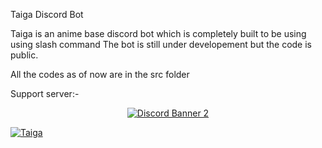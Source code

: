 Taiga Discord Bot

Taiga is an anime base discord bot which is completely built to be using using slash command 
The bot is still under developement but the code is public.

All the codes as of now are in the src folder


Support server:-
<p align='center'>
  <a href="https://discord.gg/Ecy6WpEZsD"><img align="center" src="https://discordapp.com/api/guilds/782646778347388959/widget.png?style=banner2" alt="Discord Banner 2"/></a>
</p>

[![Taiga](https://media.discordapp.net/attachments/912537423160942593/913322763446542376/IMG_7116.png?width=1188&height=389)](https://discord.gg/Ecy6WpEZsD)
